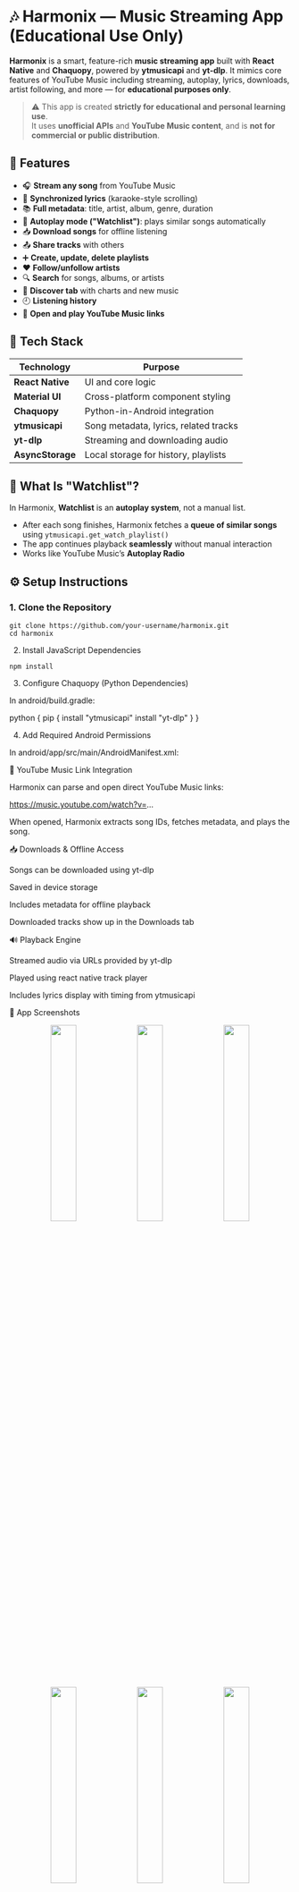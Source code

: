 
# 🎶 Harmonix — Music Streaming App (Educational Use Only)

**Harmonix** is a smart, feature-rich **music streaming app** built with **React Native** and **Chaquopy**, powered by **ytmusicapi** and **yt-dlp**. It mimics core features of YouTube Music including streaming, autoplay, lyrics, downloads, artist following, and more — for **educational purposes only**.

> ⚠️ This app is created **strictly for educational and personal learning use**.  
> It uses **unofficial APIs** and **YouTube Music content**, and is **not for commercial or public distribution**.


## 🎵 Features

- 🎧 **Stream any song** from YouTube Music
- 📝 **Synchronized lyrics** (karaoke-style scrolling)
- 📚 **Full metadata**: title, artist, album, genre, duration
- 🔁 **Autoplay mode ("Watchlist")**: plays similar songs automatically
- 📥 **Download songs** for offline listening
- 📤 **Share tracks** with others
- ➕ **Create, update, delete playlists**
- ❤️ **Follow/unfollow artists**
- 🔍 **Search** for songs, albums, or artists
- 🚀 **Discover tab** with charts and new music
- 🕘 **Listening history**
- 🔗 **Open and play YouTube Music links**


## 🧱 Tech Stack

| Technology        | Purpose                              |
|-------------------|---------------------------------------|
| **React Native**  | UI and core logic                     |
| **Material UI**   | Cross-platform component styling      |
| **Chaquopy**      | Python-in-Android integration         |
| **ytmusicapi**    | Song metadata, lyrics, related tracks |
| **yt-dlp**        | Streaming and downloading audio       |
| **AsyncStorage** | Local storage for history, playlists |


## 🔁 What Is "Watchlist"?

In Harmonix, **Watchlist** is an **autoplay system**, not a manual list.

- After each song finishes, Harmonix fetches a **queue of similar songs** using `ytmusicapi.get_watch_playlist()`
- The app continues playback **seamlessly** without manual interaction
- Works like YouTube Music’s **Autoplay Radio**




## ⚙️ Setup Instructions

### 1. Clone the Repository

```
git clone https://github.com/your-username/harmonix.git
cd harmonix
```
2. Install JavaScript Dependencies
```
npm install
```
3. Configure Chaquopy (Python Dependencies)

In android/build.gradle:

python {
    pip {
        install "ytmusicapi"
        install "yt-dlp"
    }
}

4. Add Required Android Permissions

In android/app/src/main/AndroidManifest.xml:

<uses-permission android:name="android.permission.INTERNET" />
<uses-permission android:name="android.permission.WRITE_EXTERNAL_STORAGE" />



🔗 YouTube Music Link Integration

Harmonix can parse and open direct YouTube Music links:

https://music.youtube.com/watch?v=...

When opened, Harmonix extracts song IDs, fetches metadata, and plays the song.



📥 Downloads & Offline Access

Songs can be downloaded using yt-dlp

Saved in device storage

Includes metadata for offline playback

Downloaded tracks show up in the Downloads tab




🔊 Playback Engine

Streamed audio via URLs provided by yt-dlp

Played using react native track player

Includes lyrics display with timing from ytmusicapi

📸 App Screenshots
<p align="center"> <img src="preview/Screenshot_20250712_181258.jpg" width="30%" /> <img src="preview/Screenshot_20250712_181620.jpg" width="30%" /> <img src="preview/Screenshot_20250712_181245.jpg" width="30%" /> </p> <p align="center"> <img src="preview/Screenshot_20250712_181240.jpg" width="30%" /> <img src="preview/Screenshot_20250712_181306.jpg" width="30%" /> <img src="preview/Screenshot_20250712_181220.jpg" width="30%" /> </p>

<p align="center"> <img src="preview/Screenshot_20250712_181312.jpg" width="30%" /> <img src="preview/Screenshot_20250712_181334.jpg" width="30%" /> <img src="preview/Screenshot_20250712_181346.jpg" width="30%" /> </p> <p align="center"> <img src="preview/Screenshot_20250712_181430.jpg" width="30%" /> <img src="preview/Screenshot_20250712_181441.jpg" width="30%" /> <img src="preview/Screenshot_20250712_181444.jpg" width="30%" /> </p>

<p align="center"> <img src="preview/Screenshot_20250712_181500.jpg" width="30%" /> <img src="preview/Screenshot_20250712_181503.jpg" width="30%" /> <img src="preview/Screenshot_20250712_181516.jpg" width="30%" /> </p> <p align="center"> <img src="preview/Screenshot_20250712_181533.jpg" width="30%" /> <img src="preview/Screenshot_20250712_181541.jpg" width="30%" /> <img src="preview/Screenshot_20250712_181614.jpg" width="30%" /> </p>

⚠️ Legal Notice

This project uses unofficial YouTube Music APIs:

❌ Not affiliated with YouTube or Google

❌ Not licensed for distribution or resale

✅ Intended only for learning, personal, and non-commercial use


> Do not upload Harmonix to any app store or distribute APKs.




---

📜 License

Source code is licensed under the MIT License.
Use of YouTube Music content must comply with YouTube’s Terms of Service.




Feedback and pull requests welcome for educational improvements.

